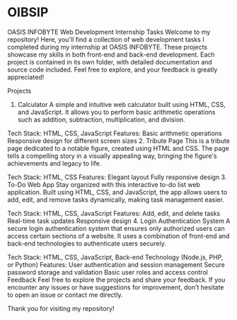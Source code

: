 # OIBSIP

OASIS INFOBYTE Web Development Internship Tasks
Welcome to my repository! Here, you'll find a collection of web development tasks I completed during my internship at OASIS INFOBYTE. These projects showcase my skills in both front-end and back-end development. Each project is contained in its own folder, with detailed documentation and source code included. Feel free to explore, and your feedback is greatly appreciated!

Projects
1. Calculator
A simple and intuitive web calculator built using HTML, CSS, and JavaScript. It allows you to perform basic arithmetic operations such as addition, subtraction, multiplication, and division.

Tech Stack: HTML, CSS, JavaScript
Features:
Basic arithmetic operations
Responsive design for different screen sizes
2. Tribute Page
This is a tribute page dedicated to a notable figure, created using HTML and CSS. The page tells a compelling story in a visually appealing way, bringing the figure's achievements and legacy to life.

Tech Stack: HTML, CSS
Features:
Elegant layout
Fully responsive design
3. To-Do Web App
Stay organized with this interactive to-do list web application. Built using HTML, CSS, and JavaScript, the app allows users to add, edit, and remove tasks dynamically, making task management easier.

Tech Stack: HTML, CSS, JavaScript
Features:
Add, edit, and delete tasks
Real-time task updates
Responsive design
4. Login Authentication System
A secure login authentication system that ensures only authorized users can access certain sections of a website. It uses a combination of front-end and back-end technologies to authenticate users securely.

Tech Stack: HTML, CSS, JavaScript, Back-end Technology (Node.js, PHP, or Python)
Features:
User authentication and session management
Secure password storage and validation
Basic user roles and access control
Feedback
Feel free to explore the projects and share your feedback. If you encounter any issues or have suggestions for improvement, don't hesitate to open an issue or contact me directly.

Thank you for visiting my repository!
